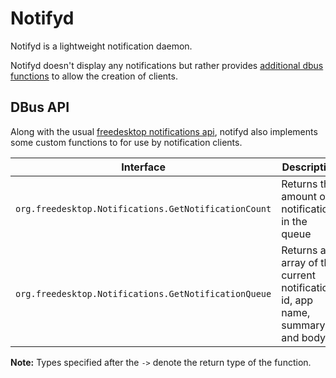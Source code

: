 # Notifyd

Notifyd is a lightweight notification daemon.

Notifyd doesn't display any notifications but rather provides [additional dbus
functions](#dbus-api) to allow the creation of clients.

## DBus API

Along with the usual [freedesktop notifications
api](https://developer.gnome.org/notification-spec/), notifyd also implements
some custom functions to for use by notification clients.

| Interface                                            | Description                                                                  | Signature  |
|------------------------------------------------------|------------------------------------------------------------------------------|------------|
| `org.freedesktop.Notifications.GetNotificationCount` | Returns the amount of notifications in the queue                             | -> u       |
| `org.freedesktop.Notifications.GetNotificationQueue` | Returns an array of the current notifications id, app name, summary and body | -> a(usss) |

**Note:** Types specified after the `->` denote the return type of the function.

